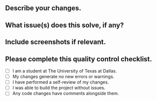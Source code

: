 ## Describe your changes. <!--- Give a brief summary of your changes so leads understand what you are changing -->

## What issue(s) does this solve, if any? <!--- Make sure to include you are not solving any issues if applicable. -->

## Include screenshots if relevant. <!--- You can copy screenshots to your clipboard and paste them. Otherwise, delete this section. -->

## Please complete this quality control checklist. <!--- All boxes must be checked or your PR will be denied. -->
- [ ] I am a student at The University of Texas at Dallas.
- [ ] My changes generate no new errors or warnings.
- [ ] I have performed a self-review of my changes.
- [ ] I was able to build the project without issues.
- [ ] Any code changes have comments alongside them. <!--- Delete this line if not contributing code. -->
